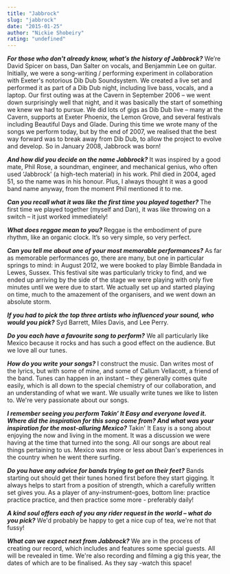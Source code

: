 ```yaml
---
title: "Jabbrock"
slug: "jabbrock"
date: "2015-01-25"
author: "Nickie Shobeiry"
rating: "undefined"
---
```


_**For those who don't already know, what’s the history of Jabbrock?**_ We’re David Spicer on bass, Dan Salter on vocals, and Benjammin Lee on guitar. Initially, we were a song-writing / performing experiment in collaboration with Exeter's notorious Dib Dub Soundsystem. We created a live set and performed it as part of a Dib Dub night, including live bass, vocals, and a laptop. Our first outing was at the Cavern in September 2006 – we went down surprisingly well that night, and it was basically the start of something we knew we had to pursue. We did lots of gigs as Dib Dub live – many at the Cavern, supports at Exeter Phoenix, the Lemon Grove, and several festivals including Beautiful Days and Glade. During this time we wrote many of the songs we perform today, but by the end of 2007, we realised that the best way forward was to break away from Dib Dub, to allow the project to evolve and develop. So in January 2008, Jabbrock was born!

_**And how did you decide on the name Jabbrock?**_ It was inspired by a good mate, Phil Rose, a soundman, engineer, and mechanical genius, who often used ‘Jabbrock’ (a high-tech material) in his work. Phil died in 2004, aged 51, so the name was in his honour. Plus, I always thought it was a good band name anyway, from the moment Phil mentioned it to me.

_**Can you recall what it was like the first time you played together?**_ The first time we played together (myself and Dan), it was like throwing on a switch – it just worked immediately!

_**What does reggae mean to you?**_ Reggae is the embodiment of pure rhythm, like an organic clock. It’s so very simple, so very perfect.

_**Can you tell me about one of your most memorable performances?**_ As far as memorable performances go, there are many, but one in particular springs to mind: in August 2012, we were booked to play Bimble Bandada in Lewes, Sussex. This festival site was particularly tricky to find, and we ended up arriving by the side of the stage we were playing with only five minutes until we were due to start. We actually set up and started playing on time, much to the amazement of the organisers, and we went down an absolute storm.

_**If you had to pick the top three artists who influenced your sound, who would you pick?**_ Syd Barrett, Miles Davis, and Lee Perry.

_**Do you each have a favourite song to perform?**_ We all particularly like Mexico because it rocks and has such a good effect on the audience. But we love all our tunes.

_**How do you write your songs?**_ I construct the music. Dan writes most of the lyrics, but with some of mine, and some of Callum Vellacott, a friend of the band. Tunes can happen in an instant – they generally comes quite easily, which is all down to the special chemistry of our collaboration, and an understanding of what we want. We usually write tunes we like to listen to. We're very passionate about our songs.

_**I remember seeing you perform Takin’ It Easy and everyone loved it. Where did the inspiration for this song come from? And what was your inspiration for the most-alluring Mexico?**_ Takin' It Easy is a song about enjoying the now and living in the moment. It was a discussion we were having at the time that turned into the song. All our songs are about real things pertaining to us. Mexico was more or less about Dan's experiences in the country when he went there surfing.

_**Do you have any advice for bands trying to get on their feet?**_ Bands starting out should get their tunes honed first before they start gigging. It always helps to start from a position of strength, which a carefully written set gives you. As a player of any-instrument-goes, bottom line: practice practice practice, and then practice some more - preferably daily!

_**A kind soul offers each of you any rider request in the world – what do you pick?**_ We'd probably be happy to get a nice cup of tea, we're not that fussy!

_**What can we expect next from Jabbrock?**_ We are in the process of creating our record, which includes and features some special guests. All will be revealed in time. We're also recording and filming a gig this year, the dates of which are to be finalised. As they say -watch this space!
